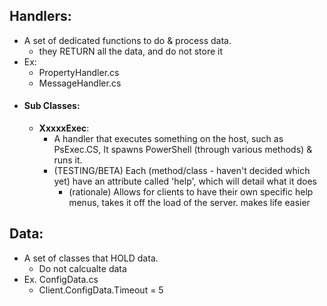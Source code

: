## Handlers:
- A set of dedicated functions to do & process data.
	- they RETURN all the data, and do not store it
- Ex: 
	- PropertyHandler.cs
	- MessageHandler.cs
- #### Sub Classes:
	- **XxxxxExec**:
		- A handler that executes something on the host, such as PsExec.CS, It spawns PowerShell (through various methods) & runs it.
		- (TESTING/BETA) Each (method/class - haven't decided which yet) have an attribute called 'help', which will detail what it does
			- (rationale) Allows for clients to have their own specific help menus, takes it off the load of the server. makes life easier

## Data:
- A set of classes that HOLD data. 
	- Do not calcualte data
- Ex. ConfigData.cs
	- Client.ConfigData.Timeout = 5


